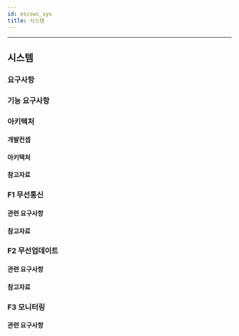 ```yaml
---
id: escswc_sys
title: 시스템
---
```

---

## 시스템

### 요구사항

### 기능 요구사항

### 아키텍처

#### 개발컨셉


#### 아키텍처

#### 참고자료

### F1 무선통신

#### 관련 요구사항

#### 참고자료

### F2 무선업데이트

#### 관련 요구사항

#### 참고자료

### F3 모니터링

#### 관련 요구사항

